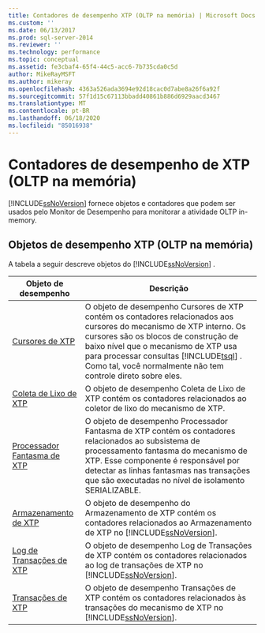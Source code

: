 ```yaml
---
title: Contadores de desempenho XTP (OLTP na memória) | Microsoft Docs
ms.custom: ''
ms.date: 06/13/2017
ms.prod: sql-server-2014
ms.reviewer: ''
ms.technology: performance
ms.topic: conceptual
ms.assetid: fe3cbaf4-65f4-44c5-acc6-7b735cda0c5d
author: MikeRayMSFT
ms.author: mikeray
ms.openlocfilehash: 4363a526ada3694e92d18cac0d7abe8a26f6a92f
ms.sourcegitcommit: 57f1d15c67113bbadd40861b886d6929aacd3467
ms.translationtype: MT
ms.contentlocale: pt-BR
ms.lasthandoff: 06/18/2020
ms.locfileid: "85016938"
---
```

# <a name="xtp-in-memory-oltp-performance-counters"></a>Contadores de desempenho de XTP (OLTP na memória)
  [!INCLUDE[ssNoVersion](../../includes/ssnoversion-md.md)] fornece objetos e contadores que podem ser usados pelo Monitor de Desempenho para monitorar a atividade OLTP in-memory.  
  
##  <a name="xtp-in-memory-oltp-performance-objects"></a><a name="SQLServerPOs"></a>Objetos de desempenho XTP (OLTP na memória)  
 A tabela a seguir descreve objetos do [!INCLUDE[ssNoVersion](../../includes/ssnoversion-md.md)] .  
  
|Objeto de desempenho|Descrição|  
|------------------------|-----------------|  
|[Cursores de XTP](../cursors.md)|O objeto de desempenho Cursores de XTP contém os contadores relacionados aos cursores do mecanismo de XTP interno. Os cursores são os blocos de construção de baixo nível que o mecanismo de XTP usa para processar consultas [!INCLUDE[tsql](../../includes/tsql-md.md)] . Como tal, você normalmente não tem controle direto sobre eles.|  
|[Coleta de Lixo de XTP](sql-server-xtp-garbage-collection.md)|O objeto de desempenho Coleta de Lixo de XTP contém os contadores relacionados ao coletor de lixo do mecanismo de XTP.|  
|[Processador Fantasma de XTP](sql-server-xtp-phantom-processor.md)|O objeto de desempenho Processador Fantasma de XTP contém os contadores relacionados ao subsistema de processamento fantasma do mecanismo de XTP. Esse componente é responsável por detectar as linhas fantasmas nas transações que são executadas no nível de isolamento SERIALIZABLE.|  
|[Armazenamento de XTP](sql-server-xtp-storage.md)|O objeto de desempenho do Armazenamento de XTP contém os contadores relacionados ao Armazenamento de XTP no [!INCLUDE[ssNoVersion](../../includes/ssnoversion-md.md)].|  
|[Log de Transações de XTP](sql-server-xtp-transaction-log.md)|O objeto de desempenho Log de Transações de XTP contém os contadores relacionados ao log de transações de XTP no [!INCLUDE[ssNoVersion](../../includes/ssnoversion-md.md)].|  
|[Transações de XTP](sql-server-xtp-transactions.md)|O objeto de desempenho Transações de XTP contém os contadores relacionados às transações do mecanismo de XTP no [!INCLUDE[ssNoVersion](../../includes/ssnoversion-md.md)].|  
  
  
